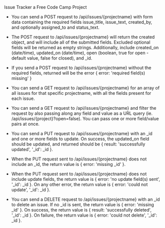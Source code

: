 Issue Tracker a Free Code Camp Project

* You can send a POST request to /api/issues/{projectname} with form data containing the required fields issue_title, issue_text, created_by, and optionally assigned_to and status_text.

* The POST request to /api/issues/{projectname} will return the created object, and will include all of the submitted fields. Excluded optional fields will be returned as empty strings. Additionally, include created_on (date/time), updated_on (date/time), open (boolean, true for open - default value, false for closed), and _id.

* If you send a POST request to /api/issues/{projectname} without the required fields, returned will be the error { error: 'required field(s) missing' }

* You can send a GET request to /api/issues/{projectname} for an array of all issues for that specific projectname, with all the fields present for each issue.

* You can send a GET request to /api/issues/{projectname} and filter the request by also passing along any field and value as a URL query (ie. /api/issues/{project}?open=false). You can pass one or more field/value pairs at once.

* You can send a PUT request to /api/issues/{projectname} with an _id and one or more fields to update. On success, the updated_on field should be updated, and returned should be {  result: 'successfully updated', '_id': _id }.

* When the PUT request sent to /api/issues/{projectname} does not include an _id, the return value is { error: 'missing _id' }.

* When the PUT request sent to /api/issues/{projectname} does not include update fields, the return value is { error: 'no update field(s) sent', '_id': _id }. On any other error, the return value is { error: 'could not update', '_id': _id }.

* You can send a DELETE request to /api/issues/{projectname} with an _id to delete an issue. If no _id is sent, the return value is { error: 'missing _id' }. On success, the return value is { result: 'successfully deleted', '_id': _id }. On failure, the return value is { error: 'could not delete', '_id': _id }.